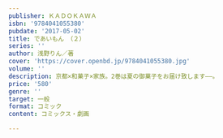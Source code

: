 ```yaml
---
publisher: ＫＡＤＯＫＡＷＡ
isbn: '9784041055380'
pubdate: '2017-05-02'
title: であいもん　（２）
series: ''
author: 浅野りん／著
cover: 'https://cover.openbd.jp/9784041055380.jpg'
volume: ''
description: 京都×和菓子×家族。2巻は夏の御菓子をお届け致します――。
price: '580'
genre: ''
target: 一般
format: コミック
content: コミックス・劇画

---
```

